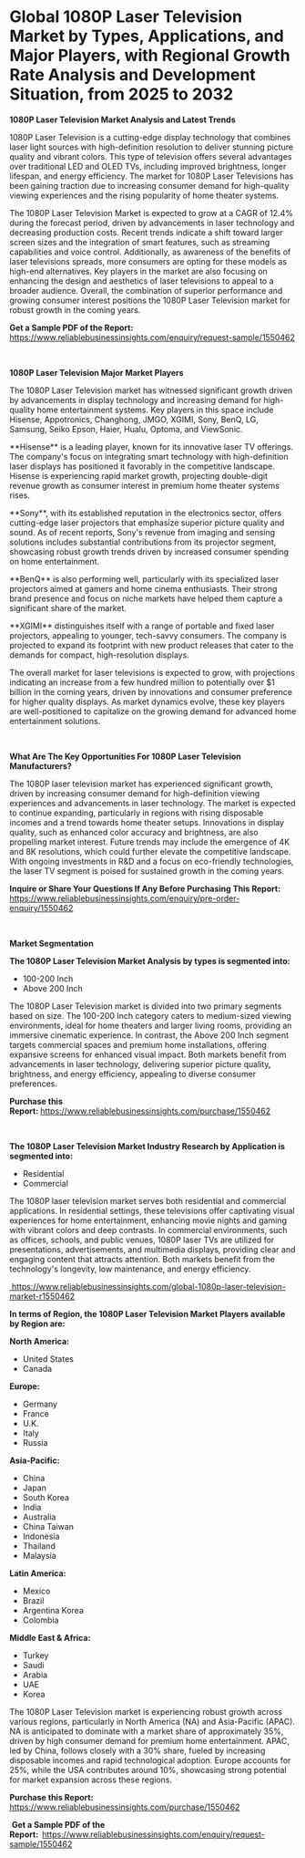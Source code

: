 <p><h1>Global 1080P Laser Television Market by Types, Applications, and Major Players, with Regional Growth Rate Analysis and Development Situation, from 2025 to 2032</h1></p><p><strong>1080P Laser Television Market Analysis and Latest Trends</strong></p>
<p><p>1080P Laser Television is a cutting-edge display technology that combines laser light sources with high-definition resolution to deliver stunning picture quality and vibrant colors. This type of television offers several advantages over traditional LED and OLED TVs, including improved brightness, longer lifespan, and energy efficiency. The market for 1080P Laser Televisions has been gaining traction due to increasing consumer demand for high-quality viewing experiences and the rising popularity of home theater systems.</p><p>The 1080P Laser Television Market is expected to grow at a CAGR of 12.4% during the forecast period, driven by advancements in laser technology and decreasing production costs. Recent trends indicate a shift toward larger screen sizes and the integration of smart features, such as streaming capabilities and voice control. Additionally, as awareness of the benefits of laser televisions spreads, more consumers are opting for these models as high-end alternatives. Key players in the market are also focusing on enhancing the design and aesthetics of laser televisions to appeal to a broader audience. Overall, the combination of superior performance and growing consumer interest positions the 1080P Laser Television market for robust growth in the coming years.</p></p>
<p><strong>Get a Sample PDF of the Report:&nbsp;</strong> <a href="https://www.reliablebusinessinsights.com/enquiry/request-sample/1550462?utm_campaign=3172&utm_medium=2&utm_source=Github&utm_content=ia&utm_term=15042025&utm_id=1080p-laser-television">https://www.reliablebusinessinsights.com/enquiry/request-sample/1550462</a></p>
<p>&nbsp;</p>
<p><strong>1080P Laser Television Major Market Players</strong></p>
<p><p>The 1080P Laser Television market has witnessed significant growth driven by advancements in display technology and increasing demand for high-quality home entertainment systems. Key players in this space include Hisense, Appotronics, Changhong, JMGO, XGIMI, Sony, BenQ, LG, Samsung, Seiko Epson, Haier, Hualu, Optoma, and ViewSonic.</p><p>**Hisense** is a leading player, known for its innovative laser TV offerings. The company's focus on integrating smart technology with high-definition laser displays has positioned it favorably in the competitive landscape. Hisense is experiencing rapid market growth, projecting double-digit revenue growth as consumer interest in premium home theater systems rises.</p><p>**Sony**, with its established reputation in the electronics sector, offers cutting-edge laser projectors that emphasize superior picture quality and sound. As of recent reports, Sony's revenue from imaging and sensing solutions includes substantial contributions from its projector segment, showcasing robust growth trends driven by increased consumer spending on home entertainment.</p><p>**BenQ** is also performing well, particularly with its specialized laser projectors aimed at gamers and home cinema enthusiasts. Their strong brand presence and focus on niche markets have helped them capture a significant share of the market. </p><p>**XGIMI** distinguishes itself with a range of portable and fixed laser projectors, appealing to younger, tech-savvy consumers. The company is projected to expand its footprint with new product releases that cater to the demands for compact, high-resolution displays.</p><p>The overall market for laser televisions is expected to grow, with projections indicating an increase from a few hundred million to potentially over $1 billion in the coming years, driven by innovations and consumer preference for higher quality displays. As market dynamics evolve, these key players are well-positioned to capitalize on the growing demand for advanced home entertainment solutions.</p></p>
<p>&nbsp;</p>
<p><strong>What Are The Key Opportunities For 1080P Laser Television Manufacturers?</strong></p>
<p><p>The 1080P laser television market has experienced significant growth, driven by increasing consumer demand for high-definition viewing experiences and advancements in laser technology. The market is expected to continue expanding, particularly in regions with rising disposable incomes and a trend towards home theater setups. Innovations in display quality, such as enhanced color accuracy and brightness, are also propelling market interest. Future trends may include the emergence of 4K and 8K resolutions, which could further elevate the competitive landscape. With ongoing investments in R&D and a focus on eco-friendly technologies, the laser TV segment is poised for sustained growth in the coming years.</p></p>
<p><strong>Inquire or Share Your Questions If Any Before Purchasing This Report:</strong> <a href="https://www.reliablebusinessinsights.com/enquiry/pre-order-enquiry/1550462?utm_campaign=3172&utm_medium=2&utm_source=Github&utm_content=ia&utm_term=15042025&utm_id=1080p-laser-television">https://www.reliablebusinessinsights.com/enquiry/pre-order-enquiry/1550462</a></p>
<p>&nbsp;</p>
<p><strong>Market Segmentation</strong></p>
<p><strong>The 1080P Laser Television Market Analysis by types is segmented into:</strong></p>
<p><ul><li>100-200 Inch</li><li>Above 200 Inch</li></ul></p>
<p><p>The 1080P Laser Television market is divided into two primary segments based on size. The 100-200 Inch category caters to medium-sized viewing environments, ideal for home theaters and larger living rooms, providing an immersive cinematic experience. In contrast, the Above 200 Inch segment targets commercial spaces and premium home installations, offering expansive screens for enhanced visual impact. Both markets benefit from advancements in laser technology, delivering superior picture quality, brightness, and energy efficiency, appealing to diverse consumer preferences.</p></p>
<p><strong>Purchase this Report:&nbsp;</strong><a href="https://www.reliablebusinessinsights.com/purchase/1550462?utm_campaign=3172&utm_medium=2&utm_source=Github&utm_content=ia&utm_term=15042025&utm_id=1080p-laser-television">https://www.reliablebusinessinsights.com/purchase/1550462</a></p>
<p>&nbsp;</p>
<p><strong>The 1080P Laser Television Market Industry Research by Application is segmented into:</strong></p>
<p><ul><li>Residential</li><li>Commercial</li></ul></p>
<p><p>The 1080P laser television market serves both residential and commercial applications. In residential settings, these televisions offer captivating visual experiences for home entertainment, enhancing movie nights and gaming with vibrant colors and deep contrasts. In commercial environments, such as offices, schools, and public venues, 1080P laser TVs are utilized for presentations, advertisements, and multimedia displays, providing clear and engaging content that attracts attention. Both markets benefit from the technology's longevity, low maintenance, and energy efficiency.</p></p>
<p><a href="https://www.reliablebusinessinsights.com/global-1080p-laser-television-market-r1550462?utm_campaign=3172&utm_medium=2&utm_source=Github&utm_content=ia&utm_term=15042025&utm_id=1080p-laser-television">&nbsp;https://www.reliablebusinessinsights.com/global-1080p-laser-television-market-r1550462</a></p>
<p><strong>In terms of Region, the 1080P Laser Television Market Players available by Region are:</strong></p>
<p>
    <p> <strong> North America: </strong>
        <ul>
            <li>United States</li>
            <li>Canada</li>
        </ul>
        </p> 
    <p> <strong> Europe: </strong>
        <ul>
            <li>Germany</li>
            <li>France</li>
            <li>U.K.</li>
            <li>Italy</li>
            <li>Russia</li>
        </ul>
        </p> 
    <p> <strong> Asia-Pacific: </strong>
        <ul>
            <li>China</li>
            <li>Japan</li>
            <li>South Korea</li>
            <li>India</li>
            <li>Australia</li>
            <li>China Taiwan</li>
            <li>Indonesia</li>
            <li>Thailand</li>
            <li>Malaysia</li>
        </ul>
        </p> 
    <p> <strong> Latin America: </strong>
        <ul>
            <li>Mexico</li>
            <li>Brazil</li>
            <li>Argentina Korea</li>
            <li>Colombia</li>
        </ul>
        </p> 
    <p> <strong> Middle East & Africa: </strong>
        <ul>
            <li>Turkey</li>
            <li>Saudi</li>
            <li>Arabia</li>
            <li>UAE</li>
            <li>Korea</li>
        </ul>
    </p>
    </p>
<p><p>The 1080P Laser Television market is experiencing robust growth across various regions, particularly in North America (NA) and Asia-Pacific (APAC). NA is anticipated to dominate with a market share of approximately 35%, driven by high consumer demand for premium home entertainment. APAC, led by China, follows closely with a 30% share, fueled by increasing disposable incomes and rapid technological adoption. Europe accounts for 25%, while the USA contributes around 10%, showcasing strong potential for market expansion across these regions.</p></p>
<p><strong>Purchase this Report: </strong><a href="https://www.reliablebusinessinsights.com/purchase/1550462?utm_campaign=3172&utm_medium=2&utm_source=Github&utm_content=ia&utm_term=15042025&utm_id=1080p-laser-television">https://www.reliablebusinessinsights.com/purchase/1550462</a></p>
<p>&nbsp;<strong>Get a Sample PDF of the Report:&nbsp;&nbsp;</strong><a href="https://www.reliablebusinessinsights.com/enquiry/request-sample/1550462?utm_campaign=3172&utm_medium=2&utm_source=Github&utm_content=ia&utm_term=15042025&utm_id=1080p-laser-television">https://www.reliablebusinessinsights.com/enquiry/request-sample/1550462</a></p>
<p><strong></strong></p>
<p><p></p><p></p><p></p></p>